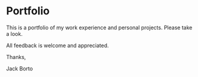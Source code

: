 # Portfolio

This is a portfolio of my work experience and personal projects. Please take a look.

All feedback is welcome and appreciated.

Thanks,

Jack Borto
